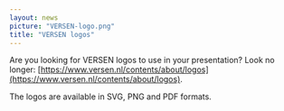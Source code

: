 ```yaml
---
layout: news
picture: "VERSEN-logo.png"
title: "VERSEN logos"
---
```


Are you looking for VERSEN logos to use in your presentation? 
Look no longer: [https://www.versen.nl/contents/about/logos](https://www.versen.nl/contents/about/logos). 

The logos are available in SVG, PNG and PDF formats.